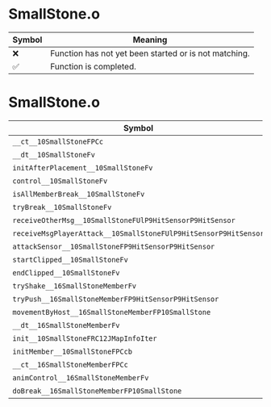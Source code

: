 # SmallStone.o
| Symbol | Meaning 
| ------------- | ------------- 
| :x: | Function has not yet been started or is not matching. 
| :white_check_mark: | Function is completed. 


# SmallStone.o
| Symbol | Decompiled? |
| ------------- | ------------- |
| `__ct__10SmallStoneFPCc` | :x: |
| `__dt__10SmallStoneFv` | :x: |
| `initAfterPlacement__10SmallStoneFv` | :x: |
| `control__10SmallStoneFv` | :x: |
| `isAllMemberBreak__10SmallStoneFv` | :x: |
| `tryBreak__10SmallStoneFv` | :x: |
| `receiveOtherMsg__10SmallStoneFUlP9HitSensorP9HitSensor` | :x: |
| `receiveMsgPlayerAttack__10SmallStoneFUlP9HitSensorP9HitSensor` | :x: |
| `attackSensor__10SmallStoneFP9HitSensorP9HitSensor` | :x: |
| `startClipped__10SmallStoneFv` | :x: |
| `endClipped__10SmallStoneFv` | :x: |
| `tryShake__16SmallStoneMemberFv` | :x: |
| `tryPush__16SmallStoneMemberFP9HitSensorP9HitSensor` | :x: |
| `movementByHost__16SmallStoneMemberFP10SmallStone` | :x: |
| `__dt__16SmallStoneMemberFv` | :x: |
| `init__10SmallStoneFRC12JMapInfoIter` | :x: |
| `initMember__10SmallStoneFPCcb` | :x: |
| `__ct__16SmallStoneMemberFPCc` | :x: |
| `animControl__16SmallStoneMemberFv` | :x: |
| `doBreak__16SmallStoneMemberFP10SmallStone` | :x: |
